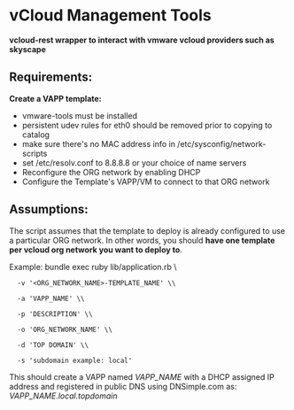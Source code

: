 vCloud Management Tools
=======================

**vcloud-rest wrapper to interact with vmware vcloud providers such as skyscape**

Requirements:
--------------------------------------------

**Create a VAPP template:**

* vmware-tools must be installed
* persistent udev rules for eth0 should be removed prior to copying to catalog
* make sure there's no MAC address info in /etc/sysconfig/network-scripts
* set /etc/resolv.conf to 8.8.8.8 or your choice of name servers
* Reconfigure the ORG network by enabling DHCP
* Configure the Template's VAPP/VM to connect to that ORG network

Assumptions:
-------------------------------------------
The script assumes that the template to deploy is already configured to use a particular ORG network.
In other words, you should **have one template per vcloud org network you want to deploy to**.

Example:
    bundle exec ruby lib/application.rb \\

      -v '<ORG_NETWORK_NAME>-TEMPLATE_NAME' \\

      -a 'VAPP_NAME' \\

      -p 'DESCRIPTION' \\

      -o 'ORG_NETWORK_NAME' \\

      -d 'TOP DOMAIN' \\

      -s 'subdomain example: local'

This should create a VAPP named *VAPP_NAME* with a DHCP assigned IP address and
registered in public DNS using DNSimple.com as: *VAPP_NAME.local.topdomain*
